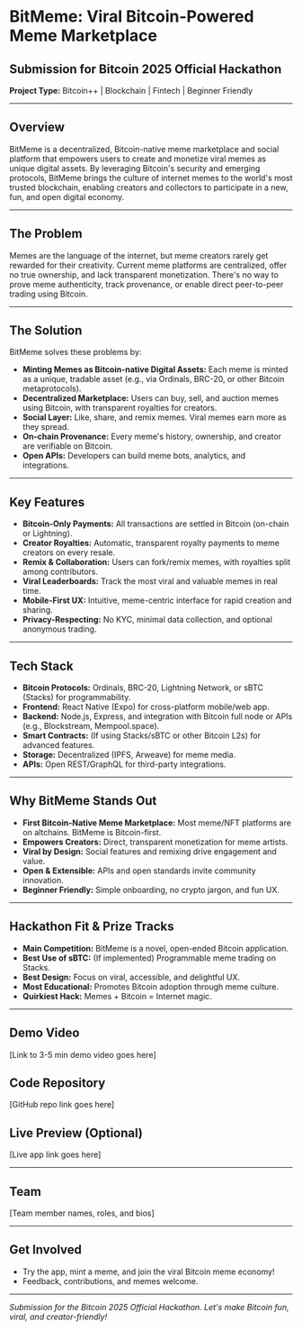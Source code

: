 # BitMeme: Viral Bitcoin-Powered Meme Marketplace

## Submission for Bitcoin 2025 Official Hackathon

**Project Type:** Bitcoin++ | Blockchain | Fintech | Beginner Friendly

---

## Overview
BitMeme is a decentralized, Bitcoin-native meme marketplace and social platform that empowers users to create and monetize viral memes as unique digital assets. By leveraging Bitcoin's security and emerging protocols, BitMeme brings the culture of internet memes to the world's most trusted blockchain, enabling creators and collectors to participate in a new, fun, and open digital economy.

---

## The Problem
Memes are the language of the internet, but meme creators rarely get rewarded for their creativity. Current meme platforms are centralized, offer no true ownership, and lack transparent monetization. There's no way to prove meme authenticity, track provenance, or enable direct peer-to-peer trading using Bitcoin.

---

## The Solution
BitMeme solves these problems by:
- **Minting Memes as Bitcoin-native Digital Assets:** Each meme is minted as a unique, tradable asset (e.g., via Ordinals, BRC-20, or other Bitcoin metaprotocols).
- **Decentralized Marketplace:** Users can buy, sell, and auction memes using Bitcoin, with transparent royalties for creators.
- **Social Layer:** Like, share, and remix memes. Viral memes earn more as they spread.
- **On-chain Provenance:** Every meme's history, ownership, and creator are verifiable on Bitcoin.
- **Open APIs:** Developers can build meme bots, analytics, and integrations.

---

## Key Features
- **Bitcoin-Only Payments:** All transactions are settled in Bitcoin (on-chain or Lightning).
- **Creator Royalties:** Automatic, transparent royalty payments to meme creators on every resale.
- **Remix & Collaboration:** Users can fork/remix memes, with royalties split among contributors.
- **Viral Leaderboards:** Track the most viral and valuable memes in real time.
- **Mobile-First UX:** Intuitive, meme-centric interface for rapid creation and sharing.
- **Privacy-Respecting:** No KYC, minimal data collection, and optional anonymous trading.

---

## Tech Stack
- **Bitcoin Protocols:** Ordinals, BRC-20, Lightning Network, or sBTC (Stacks) for programmability.
- **Frontend:** React Native (Expo) for cross-platform mobile/web app.
- **Backend:** Node.js, Express, and integration with Bitcoin full node or APIs (e.g., Blockstream, Mempool.space).
- **Smart Contracts:** (If using Stacks/sBTC or other Bitcoin L2s) for advanced features.
- **Storage:** Decentralized (IPFS, Arweave) for meme media.
- **APIs:** Open REST/GraphQL for third-party integrations.

---

## Why BitMeme Stands Out
- **First Bitcoin-Native Meme Marketplace:** Most meme/NFT platforms are on altchains. BitMeme is Bitcoin-first.
- **Empowers Creators:** Direct, transparent monetization for meme artists.
- **Viral by Design:** Social features and remixing drive engagement and value.
- **Open & Extensible:** APIs and open standards invite community innovation.
- **Beginner Friendly:** Simple onboarding, no crypto jargon, and fun UX.

---

## Hackathon Fit & Prize Tracks
- **Main Competition:** BitMeme is a novel, open-ended Bitcoin application.
- **Best Use of sBTC:** (If implemented) Programmable meme trading on Stacks.
- **Best Design:** Focus on viral, accessible, and delightful UX.
- **Most Educational:** Promotes Bitcoin adoption through meme culture.
- **Quirkiest Hack:** Memes + Bitcoin = Internet magic.

---

## Demo Video
[Link to 3-5 min demo video goes here]

## Code Repository
[GitHub repo link goes here]

## Live Preview (Optional)
[Live app link goes here]

---

## Team
[Team member names, roles, and bios]

---

## Get Involved
- Try the app, mint a meme, and join the viral Bitcoin meme economy!
- Feedback, contributions, and memes welcome.

---

*Submission for the Bitcoin 2025 Official Hackathon. Let's make Bitcoin fun, viral, and creator-friendly!*
